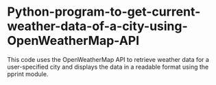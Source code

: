 # Python-program-to-get-current-weather-data-of-a-city-using-OpenWeatherMap-API
This code uses the OpenWeatherMap API to retrieve weather data for a user-specified city and displays the data in a readable format using the pprint module.
